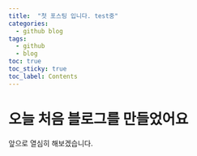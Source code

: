 ```yaml
---
title:  "첫 포스팅 입니다. test중"
categories: 
  - github blog
tags:
  - github
  - blog
toc: true
toc_sticky: true
toc_label: Contents
---
```


# 오늘 처음 블로그를 만들었어요

앞으로 열심히 해보겠습니다.

